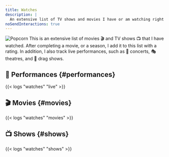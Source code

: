 ```yaml
---
title: Watches
description: |
  An extensive list of TV shows and movies I have or am watching right now.
noSendInteractions: true
---
```


<style>
img.popcorn {
  max-width: 130px;
  margin: 0;
}
</style>

![Popcorn](https://cdn.hacdias.com/media/2021-02-popcorn.gif?class=right+pixelated+popcorn) This is an extensive list of movies 🎬 and TV shows 📺 that I have watched. After completing a movie, or a season, I add it to this list with a rating. In addition, I also track live performances, such as 🎤 concerts, 🎭 theatres, and 👑 drag shows.

<!--more-->

## 🎤 Performances {#performances}

{{< logs "watches" "live" >}}

## 🎬 Movies {#movies}

{{< logs "watches" "movies" >}}

## 📺 Shows {#shows}

{{< logs "watches" "shows" >}}
